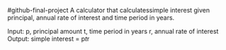 #github-final-project
A calculator that calculatessimple interest given principal, annual rate of interest and time period in years.

Input: 
  p, principal amount
  t, time period in years
  r, annual rate of interest
Output:
  simple interest = p*t*r
